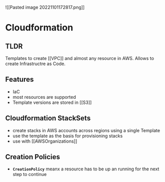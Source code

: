 ![[Pasted image 20221101172817.png]]
# Cloudformation

## TLDR
Templates to create [[VPC]] and almost any resource in AWS. Allows to create Infrastructre as Code.

## Features
- IaC
- most resources are supported
- Template versions are stored in [[S3]]

## Cloudformation StackSets
- create stacks in AWS accounts across regions using a single Template
- use the template as the basis for provisioning stacks
- use with [[AWSOrganizations]]

## Creation Policies
- **`CreationPolicy`** meanx a resource has to be up an running for the next step to continue